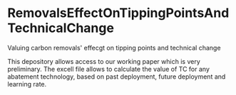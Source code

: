 # RemovalsEffectOnTippingPointsAndTechnicalChange
Valuing carbon removals' effecgt on tipping points and technical change

This depository allows access to our working paper which is very preliminary. 
The excell file allows to calculate the value of TC for any abatement technology, based on past deployment, future deployment and learning rate.

